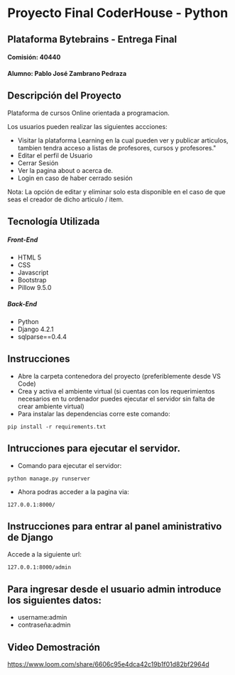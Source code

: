 # Proyecto Final CoderHouse - Python
## Plataforma Bytebrains - Entrega Final 
#### Comisión: 40440
#### Alumno: Pablo José Zambrano Pedraza

## Descripción del Proyecto
Plataforma de cursos Online orientada a programacion.

Los usuarios pueden realizar las siguientes accciones:
- Visitar la plataforma Learning en la cual pueden ver y publicar articulos, tambien tendra acceso a listas de profesores, cursos y profesores."
- Editar el perfil de Usuario
- Cerrar Sesión
- Ver la pagina about o acerca de.
- Login en caso de haber cerrado sesión

Nota: La opción de editar y eliminar solo esta disponible en el caso de que seas el creador de dicho articulo / item.

## Tecnología Utilizada

##### Front-End
- HTML 5
- CSS 
- Javascript
- Bootstrap
- Pillow 9.5.0
##### Back-End
- Python
- Django 4.2.1
- sqlparse==0.4.4

## Instrucciones 
+ Abre la carpeta contenedora del proyecto (preferiblemente desde VS Code)
+ Crea y activa el ambiente virtual (si cuentas con los requerimientos necesarios en tu ordenador puedes ejecutar el servidor sin falta de crear ambiente virtual)
+ Para instalar las dependencias corre este comando:

```
pip install -r requirements.txt
```

## Intrucciones para ejecutar el servidor.
+ Comando para ejecutar el servidor:
```
python manage.py runserver
```
+ Ahora podras acceder a la pagina via:
```
127.0.0.1:8000/
```

## Instrucciones para entrar al panel aministrativo de Django
Accede a la siguiente url:
```
127.0.0.1:8000/admin
```
## Para ingresar desde el usuario admin introduce los siguientes datos:
+ username:admin
+ contraseña:admin

## Video Demostración

https://www.loom.com/share/6606c95e4dca42c19b1f01d82bf2964d
